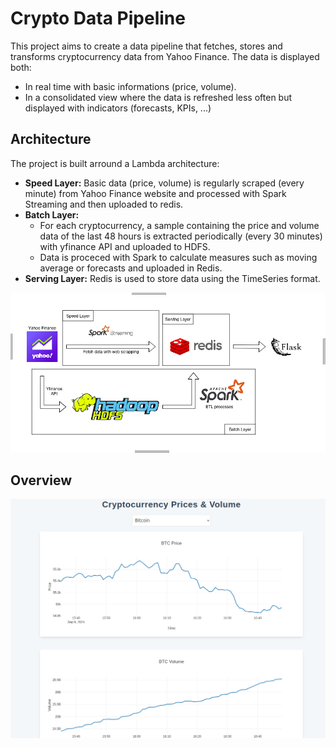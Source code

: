 
# Crypto Data Pipeline

This project aims to create a data pipeline that fetches, stores and transforms cryptocurrency data from Yahoo Finance. The data is displayed both:
 - In real time with basic informations (price, volume).
 - In a consolidated view where the data is refreshed less often but displayed with indicators (forecasts, KPIs, ...)

## Architecture

The project is built arround a Lambda architecture:
- **Speed Layer:** Basic data (price, volume) is regularly scraped (every minute) from Yahoo Finance website and processed with Spark Streaming and then uploaded to redis.
- **Batch Layer:**
    - For each cryptocurrency, a sample containing the price and volume data of the last 48 hours is extracted periodically (every 30 minutes) with yfinance API and uploaded to HDFS.
    - Data is proceced with Spark to calculate measures such as moving average or forecasts and uploaded in Redis.
- **Serving Layer:** Redis is used to store data using the TimeSeries format.


![Alt text](images/architecture_projet.png)

## Overview

![Alt text](images/live_data_dashboard.png)
